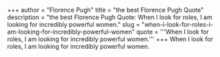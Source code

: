 +++
author = "Florence Pugh"
title = "the best Florence Pugh Quote"
description = "the best Florence Pugh Quote: When I look for roles, I am looking for incredibly powerful women."
slug = "when-i-look-for-roles-i-am-looking-for-incredibly-powerful-women"
quote = '''When I look for roles, I am looking for incredibly powerful women.'''
+++
When I look for roles, I am looking for incredibly powerful women.
